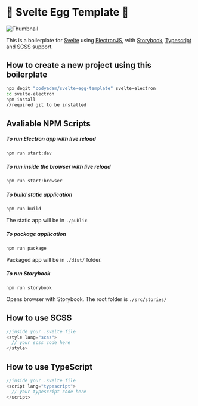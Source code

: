 # 🥚 Svelte Egg Template 🥚

![Thumbnail](https://github.com/CodyAdam/Svelte-Egg-Template/blob/master/Thumbnail.png?raw=true)

This is a boilerplate for [Svelte](https://svelte.dev/) using [ElectronJS](https://electronjs.org/), with [Storybook](https://storybook.js.org/), [Typescript](https://www.typescriptlang.org/) and [SCSS](https://sass-lang.com/) support.

## How to create a new project using this boilerplate

```bash
npx degit "codyadam/svelte-egg-template" svelte-electron
cd svelte-electron
npm install
//required git to be installed
```

## Avaliable NPM Scripts

##### To run Electron app with live reload

```bash
npm run start:dev
```

##### To run inside the browser with live reload

```bash
npm run start:browser
```

##### To build static application

```bash
npm run build
```

The static app will be in `./public`

##### To package application

```bash
npm run package
```

Packaged app will be in `./dist/` folder.

##### To run Storybook

```bash
npm run storybook
```

Opens browser with Storybook.
The root folder is `./src/stories/`

## How to use SCSS

```javascript
//inside your .svelte file
<style lang="scss"> 
  // your scss code here 
</style>
```

## How to use TypeScript

```javascript
//inside your .svelte file
<script lang="typescript"> 
  // your typescript code here 
</script>
```
